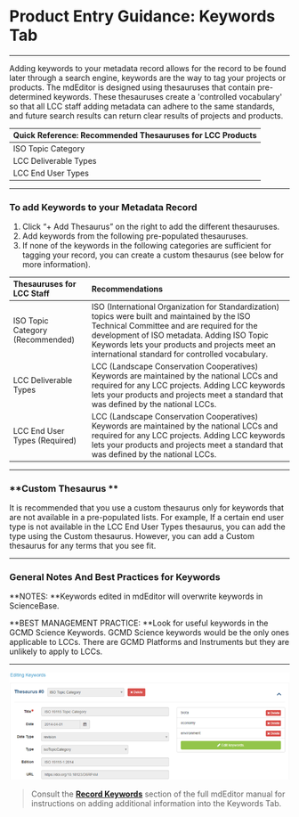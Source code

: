 # Product Entry Guidance: Keywords Tab

---

Adding keywords to your metadata record allows for the record to be found later through a search engine, keywords are the way to tag your projects or products. The mdEditor is designed using thesauruses that contain pre-determined keywords. These thesauruses create a 'controlled vocabulary' so that all LCC staff adding metadata can adhere to the same standards, and future search results can return clear results of projects and products.

| Quick Reference: Recommended Thesauruses for LCC Products |
| :--- |
| ISO Topic Category |
| LCC Deliverable Types |
| LCC End User Types |

---

### **To add Keywords to your Metadata Record**

1. Click “+ Add Thesaurus” on the right to add the different thesauruses.
2. Add keywords from the following pre-populated thesauruses.
3. If none of the keywords in the following categories are sufficient for tagging your record, you can create a custom thesaurus \(see below for more information\).

| Thesauruses for LCC Staff | Recommendations |
| :--- | :--- |
| ISO Topic Category \(Recommended\) | ISO \(International Organization for Standardization\) topics were built and maintained by the ISO Technical Committee and are required for the development of ISO metadata. Adding ISO Topic Keywords lets your products and projects meet an international standard for controlled vocabulary. |
| LCC Deliverable Types  | LCC \(Landscape Conservation Cooperatives\) Keywords are maintained by the national LCCs and required for any LCC projects. Adding LCC keywords lets your products and projects meet a standard that was defined by the national LCCs. |
| LCC End User Types \(Required\) | LCC \(Landscape Conservation Cooperatives\) Keywords are maintained by the national LCCs and required for any LCC projects. Adding LCC keywords lets your products and projects meet a standard that was defined by the national LCCs. |

---

### **Custom Thesaurus **

It is recommended that you use a custom thesaurus only for keywords that are not available in a pre-populated lists. For example, If a certain end user type is not available in the LCC End User Types thesaurus, you can add the type using the Custom thesaurus. However, you can add a Custom thesaurus for any terms that you see fit.

---

### **General Notes And Best Practices for Keywords**

**NOTES: **Keywords edited in mdEditor will overwrite keywords in ScienceBase.

**BEST MANAGEMENT PRACTICE: **Look for useful keywords in the GCMD Science Keywords. GCMD Science keywords would be the only ones applicable to LCCs. There are GCMD Platforms and Instruments but they are  unlikely to apply to LCCs.

---

![](/assets/keywords_window.png)

> Consult the [**Record Keywords**](https://adiwg.gitbooks.io/mdeditor/content/record/edit/keywords.html) section of the full mdEditor manual for instructions on adding additional information into the Keywords Tab.



